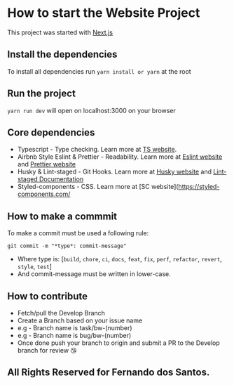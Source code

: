 # How to start the Website Project

This project was started with [Next.js](https://nextjs.org/)

## Install the dependencies

To install all dependencies run `yarn install or yarn` at the root

## Run the project

`yarn run dev` will open on localhost:3000 on your browser

## Core dependencies

- Typescript - Type checking. Learn more at [TS website](https://typescriptlang.org/).
- Airbnb Style Eslint & Prettier - Readability. Learn more at [Eslint website](https://eslint.org/) and [Prettier website](https://prettier.io/)
- Husky & Lint-staged - Git Hooks. Learn more at [Husky website](https://typicode.github.io) and [Lint-staged Documentation](https://github.com/okonet/lint-staged)
- Styled-components - CSS. Learn more at [SC website](https://styled-components.com/

## How to make a commmit
 To make a commit must be used a following rule:

 `git commit -m "*type*: commit-message"`

 - Where type is: [`build`, `chore`, `ci`, `docs`, `feat`, `fix`, `perf`, `refactor`, `revert`, `style`, `test`]
 - And commit-message must be written in lower-case.

 ## How to contribute

 - Fetch/pull the Develop Branch
 - Create a Branch based on your issue name
  - e.g - Branch name is task/bw-(number)
  - e.g - Branch name is bug/bw-(number)
- Once done push your branch to origin and submit a PR to the Develop branch for review 😘

## All Rights Reserved for Fernando dos Santos.

